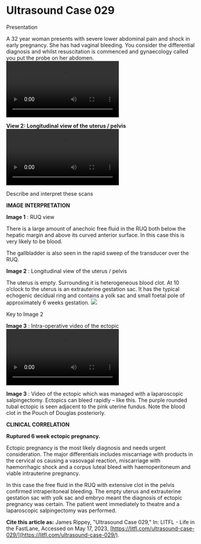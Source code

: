 # Ultrasound Case 029
Presentation


A 32 year woman presents with severe lower abdominal pain and shock in early pregnancy. She has had vaginal bleeding. You consider the differential diagnosis and whilst resuscitation is commenced and gynaecology called you put the probe on her abdomen.
![](https://litfl.com/wp-content/uploads/2018/11/LITFL-Top-100-Ultrasound-029-01-Live-ectopic.mp4)

**View 2: Longitudinal view of the uterus / pelvis** 
![](https://litfl.com/wp-content/uploads/2018/11/LITFL-Top-100-Ultrasound-029-02-Live-ectopic.mp4)

Describe and interpret these scans

**IMAGE INTERPRETATION** 



**Image 1** : RUQ view


There is a large amount of anechoic free fluid in the RUQ both below the hepatic margin and above its curved anterior surface. In this case this is very likely to be blood. 


The gallbladder is also seen in the rapid sweep of the transducer over the RUQ. 



**Image 2** : Longitudinal view of the uterus / pelvis


The uterus is empty. Surrounding it is heterogeneous blood clot. At 10 o’clock to the uterus is an extrauterine gestation sac. It has the typical echogenic decidual ring and contains a yolk sac and small foetal pole of approximately 6 weeks gestation. 
![](https://litfl.com/wp-content/uploads/2018/11/LITFL-Top-100-Ultrasound-029-03.jpg)

Key to Image 2



**Image 3** : Intra-operative video of the ectopic
![](https://litfl.com/wp-content/uploads/2018/11/LITFL-Top-100-Ultrasound-029-03-Ectopic.mp4)



**Image 3** : Video of the ectopic which was managed with a laparoscopic salpingectomy. Ectopics can bleed rapidly – like this. The purple rounded tubal ectopic is seen adjacent to the pink uterine fundus. Note the blood clot in the Pouch of Douglas posteriorly.


**CLINICAL CORRELATION** 



**Ruptured 6 week ectopic pregnancy.** 


Ectopic pregnancy is the most likely diagnosis and needs urgent consideration. The major differentials includes miscarriage with products in the cervical os causing a vasovagal reaction, miscarriage with haemorrhagic shock and a corpus luteal bleed with haemoperitoneum and viable intrauterine pregnancy. 


In this case the free fluid in the RUQ with extensive clot in the pelvis confirmed intraperitoneal bleeding. The empty uterus and extrauterine gestation sac with yolk sac and embryo meant the diagnosis of ectopic pregnancy was certain. The patient went immediately to theatre and a laparoscopic salpingectomy was performed.

**Cite this article as:**  James Rippey, "Ultrasound Case 029," In: LITFL - Life in the FastLane, Accessed on May 17, 2023, [https://litfl.com/ultrasound-case-029/](https://litfl.com/ultrasound-case-029/).


